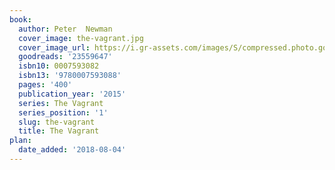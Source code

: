 ```yaml
---
book:
  author: Peter  Newman
  cover_image: the-vagrant.jpg
  cover_image_url: https://i.gr-assets.com/images/S/compressed.photo.goodreads.com/books/1419775822l/23559647._SX98_.jpg
  goodreads: '23559647'
  isbn10: 0007593082
  isbn13: '9780007593088'
  pages: '400'
  publication_year: '2015'
  series: The Vagrant
  series_position: '1'
  slug: the-vagrant
  title: The Vagrant
plan:
  date_added: '2018-08-04'
---
```

